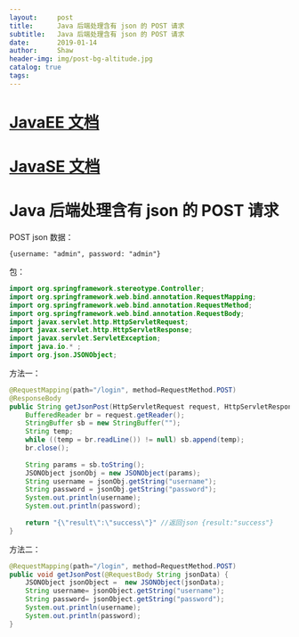 ```yaml
---
layout:     post
title:      Java 后端处理含有 json 的 POST 请求
subtitle:   Java 后端处理含有 json 的 POST 请求
date:       2019-01-14
author:     Shaw
header-img: img/post-bg-altitude.jpg
catalog: true
tags:
---
```


# [JavaEE 文档](https://docs.oracle.com/javaee/7/api/index.html)

# [JavaSE 文档](https://docs.oracle.com/en/java/javase/11/docs/api/index.html)


# Java 后端处理含有 json 的 POST 请求

POST json 数据：

`{username: "admin", password: "admin"}`

包：
```java
import org.springframework.stereotype.Controller;
import org.springframework.web.bind.annotation.RequestMapping;
import org.springframework.web.bind.annotation.RequestMethod;
import org.springframework.web.bind.annotation.RequestBody;
import javax.servlet.http.HttpServletRequest;
import javax.servlet.http.HttpServletResponse;
import javax.servlet.ServletException;
import java.io.* ;
import org.json.JSONObject;
```

方法一：
```java
@RequestMapping(path="/login", method=RequestMethod.POST)
@ResponseBody
public String getJsonPost(HttpServletRequest request, HttpServletResponse response) throws ServletException, IOException {
    BufferedReader br = request.getReader();
    StringBuffer sb = new StringBuffer("");
    String temp;
    while ((temp = br.readLine()) != null) sb.append(temp);
    br.close(); 
    
    String params = sb.toString();
    JSONObject jsonObj = new JSONObject(params);
    String username = jsonObj.getString("username");
    String password = jsonObj.getString("password");
    System.out.println(username);
    System.out.println(password);
    
    return "{\"result\":\"success\"}" //返回json {result:"success"}
}
```

方法二：
```java
@RequestMapping(path="/login", method=RequestMethod.POST)
public void getJsonPost(@RequestBody String jsonData) {
    JSONObject jsonObject =  new JSONObject(jsonData);
    String username= jsonObject.getString("username");
    String password= jsonObject.getString("password");
    System.out.println(username);
    System.out.println(password);
}
```
